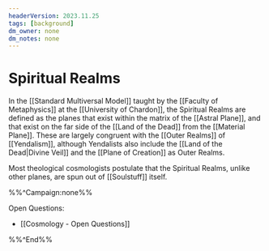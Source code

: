 ```yaml
---
headerVersion: 2023.11.25
tags: [background]
dm_owner: none
dm_notes: none
---
```

# Spiritual Realms

In the [[Standard Multiversal Model]] taught by the [[Faculty of Metaphysics]] at the [[University of Chardon]], the Spiritual Realms are defined as the planes that exist within the matrix of the [[Astral Plane]], and that exist on the far side of the [[Land of the Dead]] from the [[Material Plane]]. These are largely congruent with the [[Outer Realms]] of [[Yendalism]], although Yendalists also include the [[Land of the Dead|Divine Veil]] and the [[Plane of Creation]] as Outer Realms. 

Most theological cosmologists postulate that the Spiritual Realms, unlike other planes, are spun out of [[Soulstuff]] itself.

%%^Campaign:none%%

Open Questions:
- [[Cosmology - Open Questions]]

%%^End%%